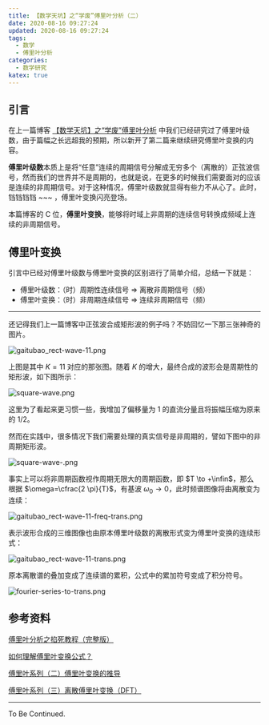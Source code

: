 ```yaml
---
title: 【数学天坑】之“学废”傅里叶分析（二）
date: 2020-08-16 09:27:24
updated: 2020-08-16 09:27:24
tags:
  - 数学
  - 傅里叶分析
categories:
  - 数学研究
katex: true
---
```


## 引言

在上一篇博客 [【数学天坑】之“学废”傅里叶分析](https://atomicoo.site/theory/learning-fourier-analysis-1/) 中我们已经研究过了傅里叶级数，由于篇幅之长远超我的预期，所以新开了第二篇来继续研究傅里叶变换的内容。

**傅里叶级数**本质上是将“任意”连续的周期信号分解成无穷多个（离散的）正弦波信号，然而我们的世界并不是周期的，也就是说，在更多的时候我们需要面对的应该是连续的非周期信号。对于这种情况，傅里叶级数就显得有些力不从心了。此时，铛铛铛铛 ~~~ ，傅里叶变换闪亮登场。

本篇博客的 C 位，**傅里叶变换**，能够将时域上非周期的连续信号转换成频域上连续的非周期信号。

<!-- more -->

## 傅里叶变换

引言中已经对傅里叶级数与傅里叶变换的区别进行了简单介绍，总结一下就是：

- 傅里叶级数：（时）周期性连续信号 $\Longrightarrow$ 离散非周期信号（频）
- 傅里叶变换：（时）非周期连续信号 $\Longrightarrow$ 连续非周期信号（频）

---

还记得我们上一篇博客中正弦波合成矩形波的例子吗？不妨回忆一下那三张神奇的图片。

![gaitubao_rect-wave-11.png](https://i.loli.net/2020/08/15/4HUPeDcf6pmqIgM.png)

上图是其中 $K=11$ 对应的那张图。随着 $K$ 的增大，最终合成的波形会是周期性的矩形波，如下图所示：

![square-wave.png](https://i.loli.net/2020/08/16/shWtwmVgHakPQ3l.png)

这里为了看起来更习惯一些，我增加了偏移量为 $1$ 的直流分量且将振幅压缩为原来的 $1/2$。

然而在实践中，很多情况下我们需要处理的真实信号是非周期的，譬如下图中的非周期矩形波。

![square-wave-.png](https://i.loli.net/2020/08/16/R5SLMQJFkprNIUo.png)

事实上可以将非周期函数视作周期无限大的周期函数，即 $T \to +\infin$，那么根据 $\omega=\cfrac{2 \pi}{T}$，有基波 $\omega_{0} \to 0$，此时频谱图像将由离散变为连续：

![gaitubao_rect-wave-11-freq-trans.png](https://i.loli.net/2020/08/16/m37R2VFsN6vg5QJ.png)

表示波形合成的三维图像也由原本傅里叶级数的离散形式变为傅里叶变换的连续形式：

![gaitubao_rect-wave-11-trans.png](https://i.loli.net/2020/08/16/rVFuG5ZbJ6ajhO2.png)



原本离散谱的叠加变成了连续谱的累积，公式中的累加符号变成了积分符号。

![fourier-series-to-trans.png](https://i.loli.net/2020/08/16/T3I2s8CF6pJAMH7.png)

## 参考资料

[傅里叶分析之掐死教程（完整版）](https://zhuanlan.zhihu.com/p/19763358)

[如何理解傅里叶变换公式？](https://www.zhihu.com/question/19714540)

[傅里叶系列（二）傅里叶变换的推导](https://zhuanlan.zhihu.com/p/41875010)

[傅里叶系列（三）离散傅里叶变换（DFT）](https://zhuanlan.zhihu.com/p/75521342)

---

To Be Continued.

<!-- Q.E.D. -->
